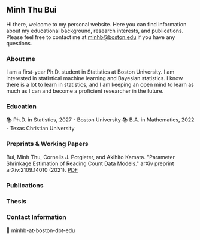 ## Minh Thu Bui

Hi there, welcome to my personal website. Here you can find information about my educational background, research interests, and publications. Please feel free to contact me at minhb@boston.edu if you have any questions.

### About me

I am a first-year Ph.D. student in Statistics at Boston University. I am interested in statistical machine learning and Bayesian statistics. I know there is a lot to learn in statistics, and I am keeping an open mind to learn as much as I can and become a proficient researcher in the future.

### Education
:books: Ph.D. in Statistics, 2027
    - Boston University
:books: B.A. in Mathematics, 2022
    - Texas Christian University

### Preprints & Working Papers
Bui, Minh Thu, Cornelis J. Potgieter, and Akihito Kamata. "Parameter Shrinkage Estimation of Reading Count Data Models." arXiv preprint arXiv:2109.14010 (2021). [PDF](https://arxiv.org/abs/2109.14010)

### Publications

### Thesis

### Contact Information
:email: minhb-at-boston-dot-edu

